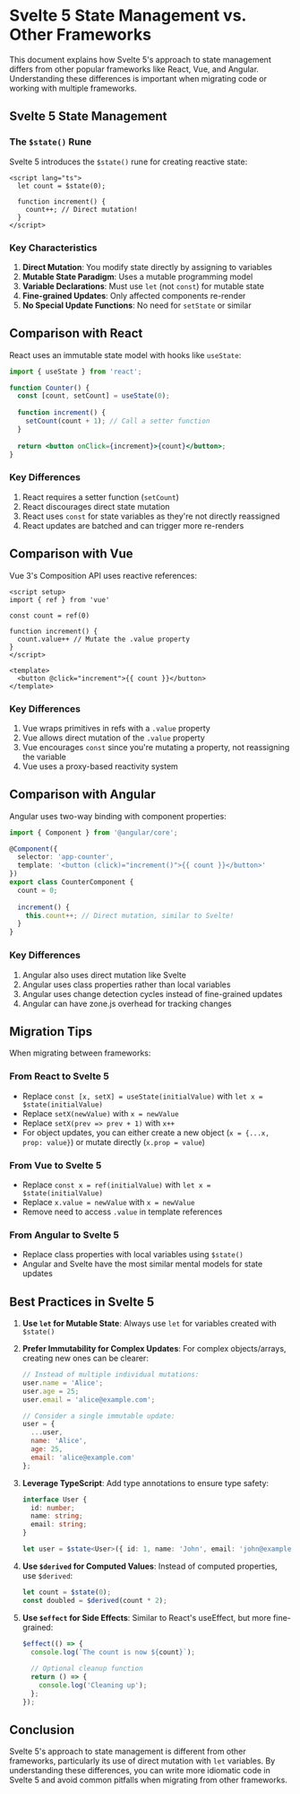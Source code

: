 # Svelte 5 State Management vs. Other Frameworks

This document explains how Svelte 5's approach to state management differs from other popular frameworks like React, Vue, and Angular. Understanding these differences is important when migrating code or working with multiple frameworks.

## Svelte 5 State Management

### The `$state()` Rune

Svelte 5 introduces the `$state()` rune for creating reactive state:

```svelte
<script lang="ts">
  let count = $state(0);
  
  function increment() {
    count++; // Direct mutation!
  }
</script>
```

### Key Characteristics

1. **Direct Mutation**: You modify state directly by assigning to variables
2. **Mutable State Paradigm**: Uses a mutable programming model
3. **Variable Declarations**: Must use `let` (not `const`) for mutable state
4. **Fine-grained Updates**: Only affected components re-render
5. **No Special Update Functions**: No need for `setState` or similar

## Comparison with React

React uses an immutable state model with hooks like `useState`:

```jsx
import { useState } from 'react';

function Counter() {
  const [count, setCount] = useState(0);
  
  function increment() {
    setCount(count + 1); // Call a setter function
  }
  
  return <button onClick={increment}>{count}</button>;
}
```

### Key Differences

1. React requires a setter function (`setCount`)
2. React discourages direct state mutation
3. React uses `const` for state variables as they're not directly reassigned
4. React updates are batched and can trigger more re-renders

## Comparison with Vue

Vue 3's Composition API uses reactive references:

```vue
<script setup>
import { ref } from 'vue'

const count = ref(0)

function increment() {
  count.value++ // Mutate the .value property
}
</script>

<template>
  <button @click="increment">{{ count }}</button>
</template>
```

### Key Differences

1. Vue wraps primitives in refs with a `.value` property
2. Vue allows direct mutation of the `.value` property
3. Vue encourages `const` since you're mutating a property, not reassigning the variable
4. Vue uses a proxy-based reactivity system

## Comparison with Angular

Angular uses two-way binding with component properties:

```typescript
import { Component } from '@angular/core';

@Component({
  selector: 'app-counter',
  template: '<button (click)="increment()">{{ count }}</button>'
})
export class CounterComponent {
  count = 0;
  
  increment() {
    this.count++; // Direct mutation, similar to Svelte!
  }
}
```

### Key Differences

1. Angular also uses direct mutation like Svelte
2. Angular uses class properties rather than local variables
3. Angular uses change detection cycles instead of fine-grained updates
4. Angular can have zone.js overhead for tracking changes

## Migration Tips

When migrating between frameworks:

### From React to Svelte 5

- Replace `const [x, setX] = useState(initialValue)` with `let x = $state(initialValue)`
- Replace `setX(newValue)` with `x = newValue`
- Replace `setX(prev => prev + 1)` with `x++`
- For object updates, you can either create a new object (`x = {...x, prop: value}`) or mutate directly (`x.prop = value`)

### From Vue to Svelte 5

- Replace `const x = ref(initialValue)` with `let x = $state(initialValue)`
- Replace `x.value = newValue` with `x = newValue`
- Remove need to access `.value` in template references

### From Angular to Svelte 5

- Replace class properties with local variables using `$state()`
- Angular and Svelte have the most similar mental models for state updates

## Best Practices in Svelte 5

1. **Use `let` for Mutable State**: Always use `let` for variables created with `$state()`

2. **Prefer Immutability for Complex Updates**: For complex objects/arrays, creating new ones can be clearer:
   ```js
   // Instead of multiple individual mutations:
   user.name = 'Alice';
   user.age = 25;
   user.email = 'alice@example.com';
   
   // Consider a single immutable update:
   user = {
     ...user,
     name: 'Alice',
     age: 25,
     email: 'alice@example.com'
   };
   ```

3. **Leverage TypeScript**: Add type annotations to ensure type safety:
   ```ts
   interface User {
     id: number;
     name: string;
     email: string;
   }
   
   let user = $state<User>({ id: 1, name: 'John', email: 'john@example.com' });
   ```

4. **Use `$derived` for Computed Values**: Instead of computed properties, use `$derived`:
   ```js
   let count = $state(0);
   const doubled = $derived(count * 2);
   ```

5. **Use `$effect` for Side Effects**: Similar to React's useEffect, but more fine-grained:
   ```js
   $effect(() => {
     console.log(`The count is now ${count}`);
     
     // Optional cleanup function
     return () => {
       console.log('Cleaning up');
     };
   });
   ```

## Conclusion

Svelte 5's approach to state management is different from other frameworks, particularly its use of direct mutation with `let` variables. By understanding these differences, you can write more idiomatic code in Svelte 5 and avoid common pitfalls when migrating from other frameworks.
